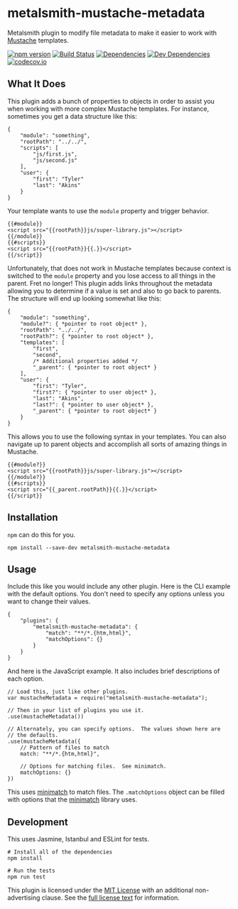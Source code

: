 metalsmith-mustache-metadata
============================

Metalsmith plugin to modify file metadata to make it easier to work with [Mustache] templates.

[![npm version][npm-badge]][npm-link]
[![Build Status][travis-badge]][travis-link]
[![Dependencies][dependencies-badge]][dependencies-link]
[![Dev Dependencies][devdependencies-badge]][devdependencies-link]
[![codecov.io][codecov-badge]][codecov-link]


What It Does
------------

This plugin adds a bunch of properties to objects in order to assist you when working with more complex Mustache templates.  For instance, sometimes you get a data structure like this:

    {
        "module": "something",
        "rootPath": "../../",
        "scripts": [
            "js/first.js",
            "js/second.js"
        ],
        "user": {
            "first": "Tyler"
            "last": "Akins"
        }
    }

Your template wants to use the `module` property and trigger behavior.

    {{#module}}
    <script src="{{rootPath}}js/super-library.js"></script>
    {{/module}}
    {{#scripts}}
    <script src="{{rootPath}}{{.}}</script>
    {{/script}}

Unfortunately, that does not work in Mustache templates because context is switched to the `module` property and you lose access to all things in the parent.  Fret no longer!  This plugin adds links throughout the metadata allowing you to determine if a value is set and also to go back to parents.  The structure will end up looking somewhat like this:

    {
        "module": "something",
        "module?": { *pointer to root object* },
        "rootPath": "../../",
        "rootPath?": { *pointer to root object* },
        "templates": [
            "first",
            "second",
            /* Additional properties added */
            "_parent": { *pointer to root object* }
        ],
        "user": {
            "first": "Tyler",
            "first?": { *pointer to user object* },
            "last": "Akins",
            "last?": { *pointer to user object* },
            "_parent": { *pointer to root object* }
        }
    }

This allows you to use the following syntax in your templates.  You can also navigate up to parent objects and accomplish all sorts of amazing things in Mustache.

    {{#module?}}
    <script src="{{rootPath}}js/super-library.js"></script>
    {{/module?}}
    {{#scripts}}
    <script src="{{_parent.rootPath}}{{.}}</script>
    {{/script}}


Installation
------------

`npm` can do this for you.

    npm install --save-dev metalsmith-mustache-metadata


Usage
-----

Include this like you would include any other plugin.  Here is the CLI example with the default options.  You don't need to specify any options unless you want to change their values.

    {
        "plugins": {
            "metalsmith-mustache-metadata": {
                "match": "**/*.{htm,html}",
                "matchOptions": {}
            }
        }
    }

And here is the JavaScript example.  It also includes brief descriptions of each option.

    // Load this, just like other plugins.
    var mustacheMetadata = require("metalsmith-mustache-metadata");

    // Then in your list of plugins you use it.
    .use(mustacheMetadata())

    // Alternately, you can specify options.  The values shown here are
    // the defaults.
    .use(mustacheMetadata({
        // Pattern of files to match
        match: "**/*.{htm,html}",

        // Options for matching files.  See minimatch.
        matchOptions: {}
    })

This uses [minimatch] to match files.  The `.matchOptions` object can be filled with options that the [minimatch] library uses.


Development
-----------

This uses Jasmine, Istanbul and ESLint for tests.

    # Install all of the dependencies
    npm install

    # Run the tests
    npm run test

This plugin is licensed under the [MIT License][License] with an additional non-advertising clause.  See the [full license text][License] for information.


[codecov-badge]: https://codecov.io/github/tests-always-included/metalsmith-mustache-metadata/coverage.svg?branch=master
[codecov-link]: https://codecov.io/github/tests-always-included/metalsmith-mustache-metadata?branch=master
[dependencies-badge]: https://david-dm.org/tests-always-included/metalsmith-mustache-metadata.png
[dependencies-link]: https://david-dm.org/tests-always-included/metalsmith-mustache-metadata
[devdependencies-badge]: https://david-dm.org/tests-always-included/metalsmith-mustache-metadata/dev-status.png
[devdependencies-link]: https://david-dm.org/tests-always-included/metalsmith-mustache-metadata#info=devDependencies
[License]: LICENSE.md
[minimatch]: https://github.com/isaacs/minimatch
[Mustache]: https://mustache.github.io/
[npm-badge]: https://badge.fury.io/js/metalsmith-mustache-metadata.svg
[npm-link]: https://npmjs.org/package/metalsmith-mustache-metadata
[travis-badge]: https://secure.travis-ci.org/tests-always-included/metalsmith-mustache-metadata.png
[travis-link]: http://travis-ci.org/tests-always-included/metalsmith-mustache-metadata
